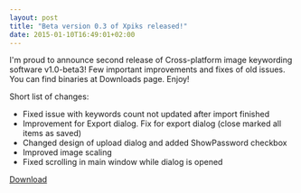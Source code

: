 ```yaml
---
layout: post
title: "Beta version 0.3 of Xpiks released!"
date: 2015-01-10T16:49:01+02:00
---
```


I'm proud to announce second release of Cross-platform image keywording software v1.0-beta3! Few important improvements and fixes of old issues. You can find binaries at Downloads page. Enjoy!

Short list of changes:

- Fixed issue with keywords count not updated after import finished
- Improvement for Export dialog. Fix for export dialog (close marked all items as saved)
- Changed design of upload dialog and added ShowPassword checkbox
- Improved image scaling
- Fixed scrolling in main window while dialog is opened

<div class="download-link"><a href="{{ site.url }}/downloads">Download</a></div>